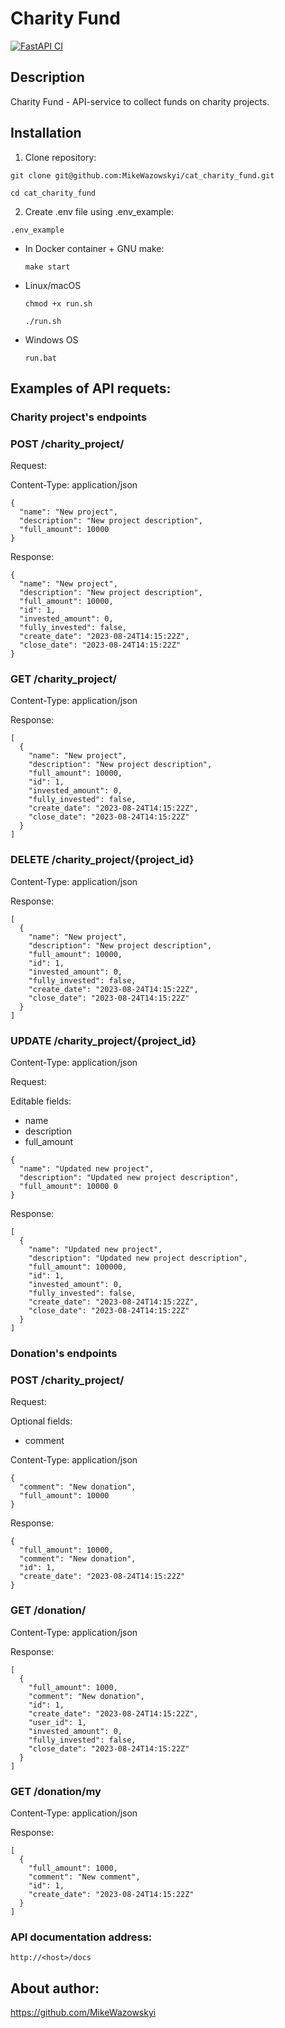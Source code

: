# Charity Fund
[![FastAPI CI](https://github.com/MikeWazowskyi/fund_project/actions/workflows/main.yml/badge.svg)](https://github.com/MikeWazowskyi/fund_project/actions/workflows/main.yml)

## Description

Charity Fund - API-service to collect funds on charity projects.

## Installation

1. Clone repository:

```
git clone git@github.com:MikeWazowskyi/cat_charity_fund.git
```

```
cd cat_charity_fund
```

2. Create .env file using .env_example:

```
.env_example
```
* In Docker container + GNU make:

    ```
    make start
    ```

* Linux/macOS

    ```
    chmod +x run.sh
  
    ./run.sh
    ```

* Windows OS

    ```
    run.bat
    ```

## Examples of API requets:

### Charity project's endpoints

### POST /charity_project/

Request:

Content-Type: application/json

```
{
  "name": "New project",
  "description": "New project description",
  "full_amount": 10000 
}
```

Response:

```
{
  "name": "New project",
  "description": "New project description",
  "full_amount": 10000,
  "id": 1,
  "invested_amount": 0,
  "fully_invested": false,
  "create_date": "2023-08-24T14:15:22Z",
  "close_date": "2023-08-24T14:15:22Z"
}
```

### GET /charity_project/

Content-Type: application/json

Response:

```
[
  {
    "name": "New project",
    "description": "New project description",
    "full_amount": 10000,
    "id": 1,
    "invested_amount": 0,
    "fully_invested": false,
    "create_date": "2023-08-24T14:15:22Z",
    "close_date": "2023-08-24T14:15:22Z"
  }
]
```

### DELETE /charity_project/{project_id}

Content-Type: application/json

Response:

```
[
  {
    "name": "New project",
    "description": "New project description",
    "full_amount": 10000,
    "id": 1,
    "invested_amount": 0,
    "fully_invested": false,
    "create_date": "2023-08-24T14:15:22Z",
    "close_date": "2023-08-24T14:15:22Z"
  }
]
```

### UPDATE /charity_project/{project_id}

Content-Type: application/json

Request:

Editable fields:
  * name
  * description
  * full_amount

```
{
  "name": "Updated new project",
  "description": "Updated new project description",
  "full_amount": 10000 0
}
```

Response:

```
[
  {
    "name": "Updated new project",
    "description": "Updated new project description",
    "full_amount": 100000,
    "id": 1,
    "invested_amount": 0,
    "fully_invested": false,
    "create_date": "2023-08-24T14:15:22Z",
    "close_date": "2023-08-24T14:15:22Z"
  }
]
```

### Donation's endpoints

### POST /charity_project/

Request:

Optional fields:
  * comment

Content-Type: application/json

```
{
  "comment": "New donation",
  "full_amount": 10000 
}
```

Response:

```
{
  "full_amount": 10000,
  "comment": "New donation",
  "id": 1,
  "create_date": "2023-08-24T14:15:22Z"
}
```

### GET /donation/

Content-Type: application/json

Response:

```
[
  {
    "full_amount": 1000,
    "comment": "New donation",
    "id": 1,
    "create_date": "2023-08-24T14:15:22Z",
    "user_id": 1,
    "invested_amount": 0,
    "fully_invested": false,
    "close_date": "2023-08-24T14:15:22Z"
  }
]
```

### GET /donation/my

Content-Type: application/json

Response:

```
[
  {
    "full_amount": 1000,
    "comment": "New comment",
    "id": 1,
    "create_date": "2023-08-24T14:15:22Z"
  }
]
```

### API documentation address:

```
http://<host>/docs
```


## About author:

https://github.com/MikeWazowskyi
